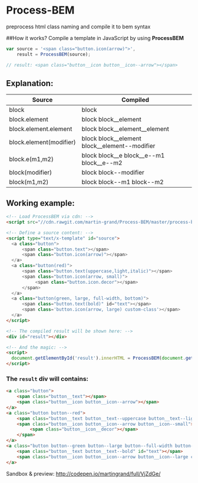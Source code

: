 # Process-BEM
preprocess html class naming and compile it to bem syntax

##How it works?
Compile a template in JavaScript by using **ProcessBEM**


```js
var source = '<span class="button.icon(arrow)">',
    result = ProcessBEM(source);

// result: <span class="button__icon button__icon--arrow"></span>
```

## Explanation:


| Source        | Compiled  |
| ----------    | --------  |
| block                   | block 
| block.element           | block block__element 
| block.element.element   | block block__element__element 
| block.element(modifier) | block block__element block__element--modifier 
| block.e(m1,m2)          | block block__e block__e--m1 block__e--m2 
| block(modifier)         | block block--modifier 
| block(m1,m2)            | block block--m1 block--m2 

## Working example:

```html
<!-- Load ProcessBEM via cdn: -->
<script src="//cdn.rawgit.com/martin-grand/Process-BEM/master/process-bem.min.js"></script>

<!-- Define a source content: -->
<script type="text/x-template" id="source">
  <a class="button">
      <span class="button.text"></span>
      <span class="button.icon(arrow)"></span>
  </a>
  <a class="button(red)">
      <span class="button.text(uppercase,light,italic)"></span>
      <span class="button.icon(arrow, small)">
           <span class="button.icon.decor"></span>
      </span>
  </a>
  <a class="button(green, large, full-width, bottom)">
      <span class="button.text(bold)" id="text"></span>
      <span class='button.icon(arrow, large) custom-class'></span>
  </a>
</script>

<!-- The compiled result will be shown here: -->
<div id="result"></div>

<!-- And the magic: -->
<script>
  document.getElementById('result').innerHTML = ProcessBEM(document.getElementById('source').innerHTML);
</script>
```

### The `result` div will contains:

```html
<a class="button">
    <span class="button__text"></span>
    <span class="button__icon button__icon--arrow"></span>
</a>
<a class="button button--red">
    <span class="button__text button__text--uppercase button__text--light button__text--italic"></span>
    <span class="button__icon button__icon--arrow button__icon--small">
         <span class="button__icon__decor"></span>
    </span>
</a>
<a class="button button--green button--large button--full-width button--bottom">
    <span class="button__text button__text--bold" id="text"></span>
    <span class="button__icon button__icon--arrow button__icon--large custom-class"></span>
</a>
```

Sandbox & preview: http://codepen.io/martingrand/full/VjZdGe/
